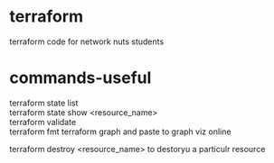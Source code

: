 # terraform
terraform code for network nuts students

# commands-useful
terraform state list  
terraform state show <resource_name>  
terraform validate   
terraform fmt
terraform graph   and paste to graph viz online  

terraform destroy <resource_name> to destoryu a particulr resource
